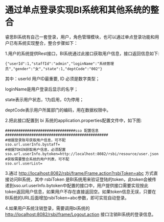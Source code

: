 # 通过单点登录实现BI系统和其他系统的整合

睿思BI系统有自己一套登录，用户，角色管理模块，也可以通过单点登录功能和用户已有系统实现整合，整合步骤如下：

1.用户的系统提供Rest接口，BI系统通过此接口获取用户信息，接口返回信息如下:

```
{"userId":1,"staffId":"admin","loginName":"系统管理员","gender":"女","state":1,"deptCode":"002"}
```

其中：userId 用户ID最重要, ID 必须是数字类型；

loginName是用户登录后显示的名字；

state表示用户状态，1为启用，0为停用；

deptCode表示用户所属部门的编码，用在数据权限中。

2.把此接口配置到 bi 系统的application.properties配置文件中，如下图:

```
################################sso 配置信息 ###############################################
#根据登录账号获取用户信息，可不配
sso.url.userInfo.bystaff=
#根据TOKEN获取用户信息，必须配置
sso.url.userInfo.bytoken=http://localhost:8082/rsbi/resource/user.json
#获取需要整合系统的用户列表，可不配
sso.url.userList=
```

3.通过 [http://localhost:8082/rsbi/frame/Frame.action?rsbiToken=abc](http://localhost:8082/rsbi/frame/Frame.action?rsbiToken=abc) 方式直接访问BI系统，其中 rsbiToken 是BI系统用来验证登陆的token，此token会被传递到sso.url.userInfo.bytoken中配置的接口中，用户提供接口需要实现按此token返回用户信息，如果用户不存在直接返回空。如果token信息无误，只要在BI系统的URL后面增加rsbiToken=abc参数，即可实现自动登录。

4.如果用户系统注销登录，需要调用bi系统的 [http://localhost:8082/rsbi/frame/Logout.action](http://localhost:8082/rsbi/frame/Logout.action) 接口注销BI系统的登录信息。

